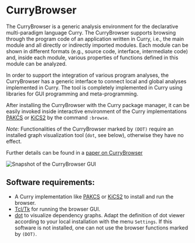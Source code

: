 CurryBrowser
============

The CurryBrowser is a generic analysis environment for the declarative
multi-paradigm language Curry. The CurryBrowser supports browsing through
the program code of an application written in Curry, i.e., the main
module and all directly or indirectly imported modules. Each module
can be shown in different formats (e.g., source code, interface,
intermediate code) and, inside each module, various properties of
functions defined in this module can be analyzed.

In order to support the integration of various program analyses,
the CurryBrowser has a generic interface to connect local and global
analyses implemented in Curry. The tool is completely implemented
in Curry using libraries for GUI programming and meta-programming.

After installing the CurryBrowser with the Curry package manager,
it can be easily invoked inside interactive environment of
the Curry implementations
[PAKCS](https://www.curry-lang.org/pakcs/) or
[KiCS2](https://www.curry-lang.org/kics2)
by the command `:browse`.

_Note:_
Functionalities of the CurryBrowser marked by `(DOT)` require an
installed graph visualization tool (`dot`, see below), otherwise
they have no effect.

Further details can be found in a
[paper on CurryBrowser](http://www.informatik.uni-kiel.de/~mh/papers/WLPE06.html)

![Snapshot of the CurryBrowser GUI](https://cpm.curry-lang.org/PACKAGES/currybrowse-3.0.0/images/currybrowser.jpg)


Software requirements:
----------------------

* A Curry implementation like [PAKCS](https:/www.curry-lang.org/pakcs)
  or [KiCS2](https://www.curry-lang.org/kics2/)
  to install and run the browser.
* [Tcl/Tk](https://www.tcl.tk/) for running the browser GUI.
* [dot](https://www.graphviz.org/) to visualize dependency graphs.
  Adapt the definition of dot viewer according to your local installation
  with the menu `Settings`. If this software is not installed,
  one can not use the browser functions marked by `(DOT)`.
